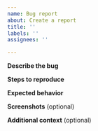 ```yaml
---
name: Bug report
about: Create a report
title: ''
labels: ''
assignees: ''

---
```


**Describe the bug**

**Steps to reproduce**

**Expected behavior**

**Screenshots** (optional)

**Additional context** (optional)
